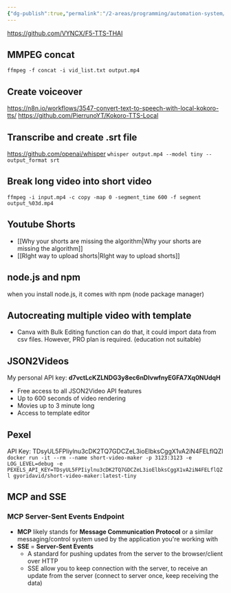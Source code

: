 ```yaml
---
{"dg-publish":true,"permalink":"/2-areas/programming/automation-system/"}
---
```




https://github.com/VYNCX/F5-TTS-THAI

## MMPEG concat
`ffmpeg -f concat -i vid_list.txt output.mp4`
## Create voiceover
https://n8n.io/workflows/3547-convert-text-to-speech-with-local-kokoro-tts/
https://github.com/PierrunoYT/Kokoro-TTS-Local

## Transcribe and create .srt file
https://github.com/openai/whisper
`whisper output.mp4 --model tiny --output_format srt`
## Break long video into short video
`ffmpeg -i input.mp4 -c copy -map 0 -segment_time 600 -f segment output_%03d.mp4`

## Youtube Shorts
- [[Why your shorts are missing the algorithm\|Why your shorts are missing the algorithm]]
- [[RIght way to upload shorts\|RIght way to upload shorts]]

## node.js and npm
when you install node.js, it comes with npm (node package manager)


## Autocreating multiple video with template
- Canva with Bulk Editing function can do that, it could import data from csv files. However, PRO plan is required. (education not suitable)

## JSON2Videos
My personal API key: **d7vctLcKZLNDG3y8ec6nDIvwfnyEGFA7Xq0NUdqH**
- Free access to all JSON2Video API features
- Up to 600 seconds of video rendering
- Movies up to 3 minute long
- Access to template editor

## Pexel
API Key: TDsyUL5FPIiylnu3cDK2TQ7GDCZeL3ioElbksCggX1vA2iN4FELflQZl
`docker run -it --rm --name short-video-maker -p 3123:3123 -e LOG_LEVEL=debug -e PEXELS_API_KEY=TDsyUL5FPIiylnu3cDK2TQ7GDCZeL3ioElbksCggX1vA2iN4FELflQZl gyoridavid/short-video-maker:latest-tiny`

## MCP and SSE
### **MCP Server-Sent Events Endpoint**
- **MCP** likely stands for **Message Communication Protocol** or a similar messaging/control system used by the application you're working with
- **SSE** = **Server-Sent Events**
    - A standard for pushing updates from the server to the browser/client over HTTP
    - SSE allow you to keep connection with the server, to receive an update from the server (connect to server once, keep receiving the data)